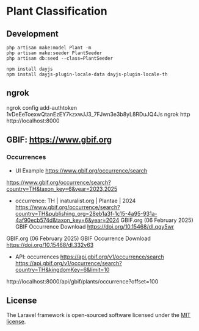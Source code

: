 # Plant Classification

## Development
```
php artisan make:model Plant -m
php artisan make:seeder PlantSeeder
php artisan db:seed --class=PlantSeeder

npm install dayjs
npm install dayjs-plugin-locale-data dayjs-plugin-locale-th
```

## ngrok
ngrok config add-authtoken 1vDeEeToexwQtanEzEY7kzxwJJ3_7FJwn3e3b8yL8RDuJQ4Js
ngrok http http://localhost:8000

## GBIF: https://www.gbif.org

### Occurrences

- UI Example
https://www.gbif.org/occurrence/search

https://www.gbif.org/occurrence/search?country=TH&taxon_key=6&year=2023,2025

- occurrence: TH | inaturalist.org | Plantae | 2024
https://www.gbif.org/occurrence/search?country=TH&publishing_org=28eb1a3f-1c15-4a95-931a-4af90ecb574d&taxon_key=6&year=2024
GBIF.org (06 February 2025) GBIF Occurrence Download  https://doi.org/10.15468/dl.qqy5wr

GBIF.org (06 February 2025) GBIF Occurrence Download  https://doi.org/10.15468/dl.332y63

- API: occurrences
https://api.gbif.org/v1/occurrence/search
https://api.gbif.org/v1/occurrence/search?country=TH&kingdomKey=6&limit=10

http://localhost:8000/api/gbif/plants/occurrence?offset=100


## License

The Laravel framework is open-sourced software licensed under the [MIT license](https://opensource.org/licenses/MIT).
